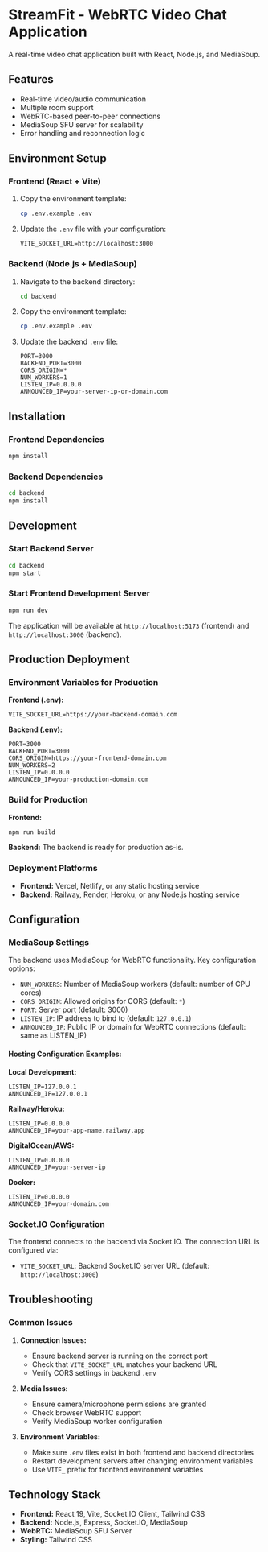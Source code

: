 # StreamFit - WebRTC Video Chat Application

A real-time video chat application built with React, Node.js, and MediaSoup.

## Features

- Real-time video/audio communication
- Multiple room support
- WebRTC-based peer-to-peer connections
- MediaSoup SFU server for scalability
- Error handling and reconnection logic

## Environment Setup

### Frontend (React + Vite)

1. Copy the environment template:
   ```bash
   cp .env.example .env
   ```

2. Update the `.env` file with your configuration:
   ```env
   VITE_SOCKET_URL=http://localhost:3000
   ```

### Backend (Node.js + MediaSoup)

1. Navigate to the backend directory:
   ```bash
   cd backend
   ```

2. Copy the environment template:
   ```bash
   cp .env.example .env
   ```

3. Update the backend `.env` file:
   ```env
   PORT=3000
   BACKEND_PORT=3000
   CORS_ORIGIN=*
   NUM_WORKERS=1
   LISTEN_IP=0.0.0.0
   ANNOUNCED_IP=your-server-ip-or-domain.com
   ```

## Installation

### Frontend Dependencies
```bash
npm install
```

### Backend Dependencies
```bash
cd backend
npm install
```

## Development

### Start Backend Server
```bash
cd backend
npm start
```

### Start Frontend Development Server
```bash
npm run dev
```

The application will be available at `http://localhost:5173` (frontend) and `http://localhost:3000` (backend).

## Production Deployment

### Environment Variables for Production

**Frontend (.env):**
```env
VITE_SOCKET_URL=https://your-backend-domain.com
```

**Backend (.env):**
```env
PORT=3000
BACKEND_PORT=3000
CORS_ORIGIN=https://your-frontend-domain.com
NUM_WORKERS=2
LISTEN_IP=0.0.0.0
ANNOUNCED_IP=your-production-domain.com
```

### Build for Production

**Frontend:**
```bash
npm run build
```

**Backend:**
The backend is ready for production as-is.

### Deployment Platforms

- **Frontend:** Vercel, Netlify, or any static hosting service
- **Backend:** Railway, Render, Heroku, or any Node.js hosting service

## Configuration

### MediaSoup Settings

The backend uses MediaSoup for WebRTC functionality. Key configuration options:

- `NUM_WORKERS`: Number of MediaSoup workers (default: number of CPU cores)
- `CORS_ORIGIN`: Allowed origins for CORS (default: `*`)
- `PORT`: Server port (default: 3000)
- `LISTEN_IP`: IP address to bind to (default: `127.0.0.1`)
- `ANNOUNCED_IP`: Public IP or domain for WebRTC connections (default: same as LISTEN_IP)

#### Hosting Configuration Examples:

**Local Development:**
```env
LISTEN_IP=127.0.0.1
ANNOUNCED_IP=127.0.0.1
```

**Railway/Heroku:**
```env
LISTEN_IP=0.0.0.0
ANNOUNCED_IP=your-app-name.railway.app
```

**DigitalOcean/AWS:**
```env
LISTEN_IP=0.0.0.0
ANNOUNCED_IP=your-server-ip
```

**Docker:**
```env
LISTEN_IP=0.0.0.0
ANNOUNCED_IP=your-domain.com
```

### Socket.IO Configuration

The frontend connects to the backend via Socket.IO. The connection URL is configured via:

- `VITE_SOCKET_URL`: Backend Socket.IO server URL (default: `http://localhost:3000`)

## Troubleshooting

### Common Issues

1. **Connection Issues:**
   - Ensure backend server is running on the correct port
   - Check that `VITE_SOCKET_URL` matches your backend URL
   - Verify CORS settings in backend `.env`

2. **Media Issues:**
   - Ensure camera/microphone permissions are granted
   - Check browser WebRTC support
   - Verify MediaSoup worker configuration

3. **Environment Variables:**
   - Make sure `.env` files exist in both frontend and backend directories
   - Restart development servers after changing environment variables
   - Use `VITE_` prefix for frontend environment variables

## Technology Stack

- **Frontend:** React 19, Vite, Socket.IO Client, Tailwind CSS
- **Backend:** Node.js, Express, Socket.IO, MediaSoup
- **WebRTC:** MediaSoup SFU Server
- **Styling:** Tailwind CSS
